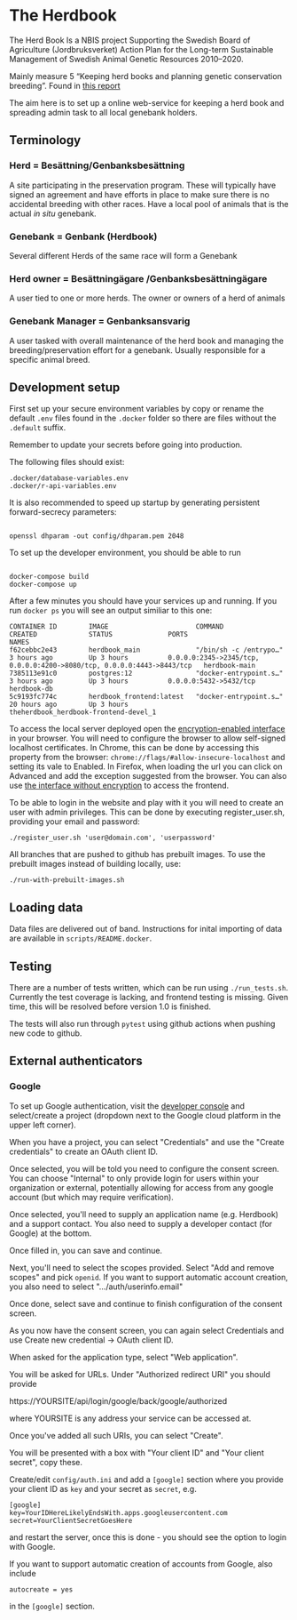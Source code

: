 # The Herdbook

The Herd Book Is a NBIS project Supporting the Swedish Board of Agriculture (Jordbruksverket) Action Plan for the Long-term
Sustainable Management of Swedish Animal Genetic Resources 2010–2020.

Mainly measure 5 “Keeping herd books and planning genetic conservation breeding”. Found in [this report](https://www2.jordbruksverket.se/webdav/files/SJV/trycksaker/Pdf_rapporter/ra09_15kort.pdf)

The aim here is to set up a online web-service for keeping a herd
book and spreading admin task to all local genebank holders.

## Terminology

### Herd = Besättning/Genbanksbesättning

A site participating in the preservation program. These will typically
have signed an agreement and have efforts in place to make sure there
is no accidental breeding with other races. Have a local pool of animals that is the actual
_in situ_ genebank.

### Genebank = Genbank (Herdbook)

Several different Herds of the same race will form a Genebank

### Herd owner = Besättningägare /Genbanksbesättningägare

A user tied to one or more herds. The owner or owners of a herd of animals

### Genebank Manager = Genbanksansvarig

A user tasked with overall maintenance of the herd book and managing the
breeding/preservation effort for a genebank. Usually responsible for a specific animal breed.

## Development setup

First set up your secure environment variables by
copy or rename the default `.env` files found in the `.docker` folder so there are files without the
`.default` suffix.

Remember to update your secrets before going into production.

The following files should exist:

```console
.docker/database-variables.env
.docker/r-api-variables.env
```

It is also recommended to speed up startup by generating persistent forward-secrecy
parameters:

```console

openssl dhparam -out config/dhparam.pem 2048

```

To set up the developer environment, you should be able to run

```console

docker-compose build
docker-compose up
```

After a few minutes you should have your services up and running. If you run `docker ps` you will see an output similiar to this one:

```console
CONTAINER ID        IMAGE                      COMMAND                  CREATED             STATUS              PORTS                                                                    NAMES
f62cebbc2e43        herdbook_main              "/bin/sh -c /entrypo…"   3 hours ago         Up 3 hours          0.0.0.0:2345->2345/tcp, 0.0.0.0:4200->8080/tcp, 0.0.0.0:4443->8443/tcp   herdbook-main
7385113e91c0        postgres:12                "docker-entrypoint.s…"   3 hours ago         Up 3 hours          0.0.0.0:5432->5432/tcp                                                   herdbook-db
5c9193fc774c        herdbook_frontend:latest   "docker-entrypoint.s…"   20 hours ago        Up 3 hours                                                                                   theherdbook_herdbook-frontend-devel_1

```

To access the local server deployed open the [encryption-enabled interface](https://localhost:8443) in your browser. You will need to
configure the browser to allow self-signed localhost certificates. In Chrome, this can be done by accessing
this property from the browser: `chrome://flags/#allow-insecure-localhost` and setting its vale to Enabled.
In Firefox, when loading the url you can click on Advanced and add the exception suggested from the browser.
You can also use [the interface without encryption](http://localhost:8080) to access the frontend.

To be able to login in the website and play with it you will need to create an user with admin privileges. This can be done by executing register_user.sh, providing your email and password:

```console
./register_user.sh 'user@domain.com', 'userpassword'
```

All branches that are pushed to github has prebuilt images. To use the prebuilt images instead of building locally, use:

```console
./run-with-prebuilt-images.sh
```

## Loading data

Data files are delivered out of band. Instructions for inital importing of data are available in `scripts/README.docker`.

## Testing

There are a number of tests written, which can be run using `./run_tests.sh`.
Currently the test coverage is lacking, and frontend testing is missing. Given
time, this will be resolved before version 1.0 is finished.

The tests will also run through `pytest` using github actions when pushing new
code to github.

## External authenticators

### Google

To set up Google authentication, visit the [developer console](https://console.cloud.google.com/) and select/create a project (dropdown next to the Google cloud platform in the upper left corner).

When you have a project, you can select "Credentials" and use the "Create credentials" to create an OAuth client ID.

Once selected, you will be told you need to configure the consent screen. You can choose "Internal" to only provide login for users within your organization or external, potentially allowing for access from any google account (but which may require verification).

Once selected, you'll need to supply an application name (e.g. Herdbook) and a support contact. You also need to supply a developer contact (for Google) at the bottom.

Once filled in, you can save and continue.

Next, you'll need to select the scopes provided. Select "Add and remove scopes" and pick `openid`.
If you want to support automatic account creation, you also need to select ".../auth/userinfo.email"

Once done, select save and continue to finish configuration of the consent screen.

As you now have the consent screen, you can again select Credentials and use Create new credential -> OAuth client ID.

When asked for the application type, select "Web application".

You will be asked for URLs. Under "Authorized redirect URI" you should provide

https://YOURSITE/api/login/google/back/google/authorized

where YOURSITE is any address your service can be accessed at.

Once you've added all such URIs, you can select "Create".

You will be presented with a box with "Your client ID" and "Your client secret", copy these.

Create/edit `config/auth.ini` and add a `[google]` section where you provide your client ID as `key` and your secret as `secret`, e.g.

```
[google]
key=YourIDHereLikelyEndsWith.apps.googleusercontent.com
secret=YourClientSecretGoesHere
```

and restart the server, once this is done - you should see the option to login with Google.

If you want to support automatic creation of accounts from Google, also include

```
autocreate = yes
```

in the `[google]` section.
